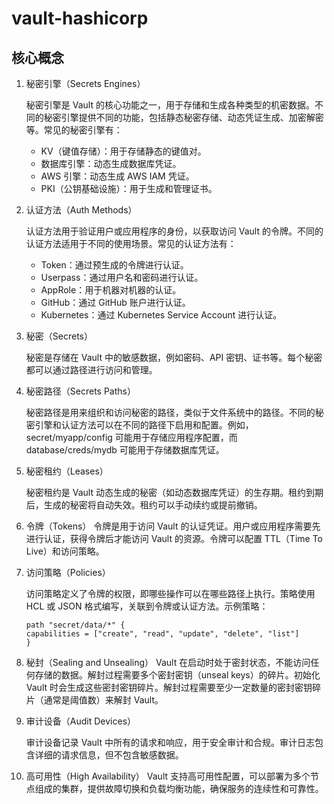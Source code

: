# vault-hashicorp

## 核心概念

1. 秘密引擎（Secrets Engines）

    秘密引擎是 Vault 的核心功能之一，用于存储和生成各种类型的机密数据。不同的秘密引擎提供不同的功能，包括静态秘密存储、动态凭证生成、加密解密等。常见的秘密引擎有：

   - KV（键值存储）：用于存储静态的键值对。
   - 数据库引擎：动态生成数据库凭证。
   - AWS 引擎：动态生成 AWS IAM 凭证。
   - PKI（公钥基础设施）：用于生成和管理证书。

2. 认证方法（Auth Methods）

    认证方法用于验证用户或应用程序的身份，以获取访问 Vault 的令牌。不同的认证方法适用于不同的使用场景。常见的认证方法有：

   - Token：通过预生成的令牌进行认证。
   - Userpass：通过用户名和密码进行认证。
   - AppRole：用于机器对机器的认证。
   - GitHub：通过 GitHub 账户进行认证。
   - Kubernetes：通过 Kubernetes Service Account 进行认证。

3. 秘密（Secrets）

    秘密是存储在 Vault 中的敏感数据，例如密码、API 密钥、证书等。每个秘密都可以通过路径进行访问和管理。

4. 秘密路径（Secrets Paths）

    秘密路径是用来组织和访问秘密的路径，类似于文件系统中的路径。不同的秘密引擎和认证方法可以在不同的路径下启用和配置。例如，secret/myapp/config 可能用于存储应用程序配置，而 database/creds/mydb 可能用于存储数据库凭证。

5. 秘密租约（Leases）

    秘密租约是 Vault 动态生成的秘密（如动态数据库凭证）的生存期。租约到期后，生成的秘密将自动失效。租约可以手动续约或提前撤销。

6. 令牌（Tokens）
    令牌是用于访问 Vault 的认证凭证。用户或应用程序需要先进行认证，获得令牌后才能访问 Vault 的资源。令牌可以配置 TTL（Time To Live）和访问策略。

7. 访问策略（Policies）

    访问策略定义了令牌的权限，即哪些操作可以在哪些路径上执行。策略使用 HCL 或 JSON 格式编写，关联到令牌或认证方法。示例策略：

    ```hcl
    path "secret/data/*" {
    capabilities = ["create", "read", "update", "delete", "list"]
    }

    ```

8. 秘封（Sealing and Unsealing）
    Vault 在启动时处于密封状态，不能访问任何存储的数据。解封过程需要多个密封密钥（unseal keys）的碎片。初始化 Vault 时会生成这些密封密钥碎片。解封过程需要至少一定数量的密封密钥碎片（通常是阈值数）来解封 Vault。

9. 审计设备（Audit Devices）

    审计设备记录 Vault 中所有的请求和响应，用于安全审计和合规。审计日志包含详细的请求信息，但不包含敏感数据。

10. 高可用性（High Availability）
    Vault 支持高可用性配置，可以部署为多个节点组成的集群，提供故障切换和负载均衡功能，确保服务的连续性和可靠性。

